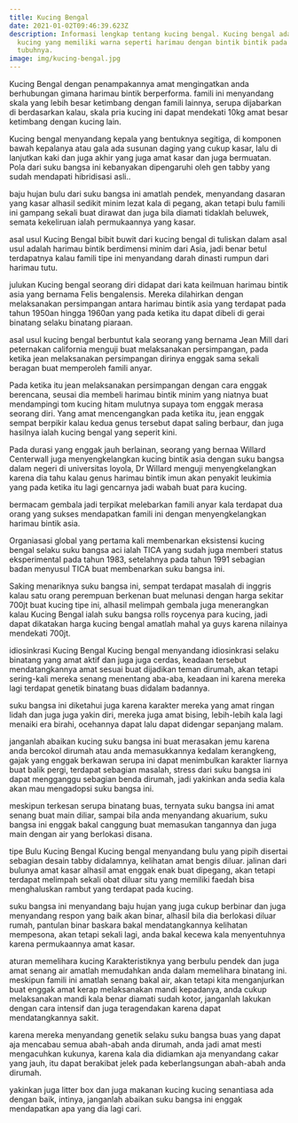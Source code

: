 ```yaml
---
title: Kucing Bengal
date: 2021-01-02T09:46:39.623Z
description: Informasi lengkap tentang kucing bengal. Kucing bengal adalah
  kucing yang memiliki warna seperti harimau dengan bintik bintik pada bagian
  tubuhnya.
image: img/kucing-bengal.jpg
---
```

Kucing Bengal dengan penampakannya amat mengingatkan anda berhubungan gimana harimau bintik berperforma. famili ini menyandang skala yang lebih besar ketimbang dengan famili lainnya, serupa dijabarkan di berdasarkan kalau, skala pria kucing ini dapat mendekati 10kg amat besar ketimbang dengan kucing lain. 

Kucing bengal menyandang kepala yang bentuknya segitiga, di komponen bawah kepalanya atau gala ada susunan daging yang cukup kasar, lalu di lanjutkan kaki dan juga akhir yang juga amat kasar dan juga bermuatan. Pola dari suku bangsa ini kebanyakan dipengaruhi oleh gen tabby yang sudah mendapati hibridisasi asli.. 

baju hujan bulu dari suku bangsa ini amatlah pendek, menyandang dasaran yang kasar alhasil sedikit minim lezat kala di pegang, akan tetapi bulu famili ini gampang sekali buat dirawat dan juga bila diamati tidaklah beluwek, semata kekeliruan ialah permukaannya yang kasar. 

asal usul Kucing Bengal 
bibit buwit dari kucing bengal di tuliskan dalam asal usul adalah harimau bintik berdimensi minim dari Asia, jadi benar betul terdapatnya kalau famili tipe ini menyandang darah dinasti rumpun dari harimau tutu. 

julukan Kucing bengal seorang diri didapat dari kata keilmuan harimau bintik asia yang bernama Felis bengalensis. Mereka dilahirkan dengan melaksanakan persimpangan antara harimau bintik asia yang terdapat pada tahun 1950an hingga 1960an yang pada ketika itu dapat dibeli di gerai binatang selaku binatang piaraan. 

asal usul kucing bengal berbuntut kala seorang yang bernama Jean Mill dari peternakan california menguji buat melaksanakan persimpangan, pada ketika jean melaksanakan persimpangan dirinya enggak sama sekali beragan buat memperoleh famili anyar. 

Pada ketika itu jean melaksanakan persimpangan dengan cara enggak berencana, seusai dia membeli harimau bintik minim yang niatnya buat mendampingi tom kucing hitam mulutnya supaya tom enggak merasa seorang diri. Yang amat mencengangkan pada ketika itu, jean enggak sempat berpikir kalau kedua genus tersebut dapat saling berbaur, dan juga hasilnya ialah kucing bengal yang seperit kini. 

Pada durasi yang enggak jauh berlainan, seorang yang bernaa Willard Centerwall juga menyengkelangkan kucing bintik asia dengan suku bangsa dalam negeri di universitas loyola, Dr Willard menguji menyengkelangkan karena dia tahu kalau genus harimau bintik imun akan penyakit leukimia yang pada ketika itu lagi gencarnya jadi wabah buat para kucing. 

bermacam gembala jadi terpikat melebarkan famili anyar kala terdapat dua orang yang sukses mendapatkan famili ini dengan menyengkelangkan harimau bintik asia. 

Organiasasi global yang pertama kali membenarkan eksistensi kucing bengal selaku suku bangsa aci ialah TICA yang sudah juga memberi status eksperimental pada tahun 1983, setelahnya pada tahun 1991 sebagian badan menyusul TICA buat membenarkan suku bangsa ini. 

Saking menariknya suku bangsa ini, sempat terdapat masalah di inggris kalau satu orang perempuan berkenan buat melunasi dengan harga sekitar 700jt buat kucing tipe ini, alhasil melimpah gembala juga menerangkan kalau Kucing Bengal ialah suku bangsa rolls roycenya para kucing, jadi dapat dikatakan harga kucing bengal amatlah mahal ya guys karena nilainya mendekati 700jt. 

idiosinkrasi Kucing Bengal 
Kucing bengal menyandang idiosinkrasi selaku binatang yang amat aktif dan juga juga cerdas, keadaan tersebut mendatangkannya amat sesuai buat dijadikan teman dirumah, akan tetapi sering-kali mereka senang menentang aba-aba, keadaan ini karena mereka lagi terdapat genetik binatang buas didalam badannya. 

suku bangsa ini diketahui juga karena karakter mereka yang amat ringan lidah dan juga juga yakin diri, mereka juga amat bising, lebih-lebih kala lagi menaiki era birahi, ocehannya dapat lalu dapat didengar sepanjang malam. 

janganlah abaikan kucing suku bangsa ini buat merasakan jemu karena anda bercokol dirumah atau anda memasukkannya kedalam kerangkeng, gajak yang enggak berkawan serupa ini dapat menimbulkan karakter liarnya buat balik pergi, terdapat sebagian masalah, stress dari suku bangsa ini dapat mengganggu sebagian benda dirumah, jadi yakinkan anda sedia kala akan mau mengadopsi suku bangsa ini. 

meskipun terkesan serupa binatang buas, ternyata suku bangsa ini amat senang buat main diliar, sampai bila anda menyandang akuarium, suku bangsa ini enggak bakal canggung buat memasukan tangannya dan juga main dengan air yang berlokasi disana. 

tipe Bulu Kucing Bengal 
Kucing bengal menyandang bulu yang pipih disertai sebagian desain tabby didalamnya, kelihatan amat bengis diluar. jalinan dari bulunya amat kasar alhasil amat enggak enak buat dipegang, akan tetapi terdapat melimpah sekali obat diluar situ yang memiliki faedah bisa menghaluskan rambut yang terdapat pada kucing. 

suku bangsa ini menyandang baju hujan yang juga cukup berbinar dan juga menyandang respon yang baik akan binar, alhasil bila dia berlokasi diluar rumah, pantulan binar baskara bakal mendatangkannya kelihatan mempesona, akan tetapi sekali lagi, anda bakal kecewa kala menyentuhnya karena permukaannya amat kasar. 

aturan memelihara kucing 
Karakteristiknya yang berbulu pendek dan juga amat senang air amatlah memudahkan anda dalam memelihara binatang ini. meskipun famili ini amatlah senang bakal air, akan tetapi kita menganjurkan buat enggak amat kerap melaksanakan mandi kepadanya, anda cukup melaksanakan mandi kala benar diamati sudah kotor, janganlah lakukan dengan cara intensif dan juga teragendakan karena dapat mendatangkannya sakit. 

karena mereka menyandang genetik selaku suku bangsa buas yang dapat aja mencabau semua abah-abah anda dirumah, anda jadi amat mesti mengacuhkan kukunya, karena kala dia didiamkan aja menyandang cakar yang jauh, itu dapat berakibat jelek pada keberlangsungan abah-abah anda dirumah. 

yakinkan juga litter box dan juga makanan kucing kucing senantiasa ada dengan baik, intinya, janganlah abaikan suku bangsa ini enggak mendapatkan apa yang dia lagi cari.